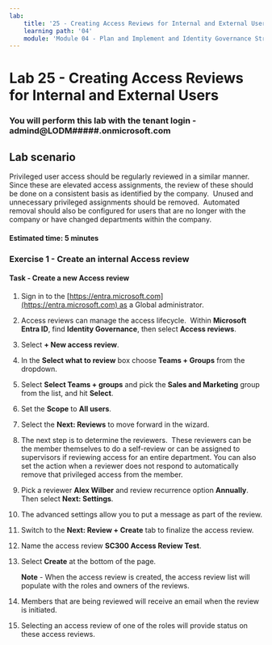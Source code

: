 ```yaml
---
lab:
    title: '25 - Creating Access Reviews for Internal and External Users'
    learning path: '04'
    module: 'Module 04 - Plan and Implement and Identity Governance Strategy'
---
```


# Lab 25 - Creating Access Reviews for Internal and External Users

### You will perform this lab with the tenant login - admind@LODM#####.onmicrosoft.com

## Lab scenario

Privileged user access should be regularly reviewed in a similar manner.  Since these are elevated access assignments, the review of these should be done on a consistent basis as identified by the company.  Unused and unnecessary privileged assignments should be removed.  Automated removal should also be configured for users that are no longer with the company or have changed departments within the company.

#### Estimated time: 5 minutes

### Exercise 1 - Create an internal Access review

#### Task - Create a new Access review

1. Sign in to the [https://entra.microsoft.com](https://entra.microsoft.com) as a Global administrator.

2. Access reviews can manage the access lifecycle.  Within **Microsoft Entra ID**, find **Identity Governance**, then select **Access reviews**.

3. Select **+ New access review**.

4. In the **Select what to review** box choose **Teams + Groups** from the dropdown.

5. Select **Select Teams + groups** and pick the **Sales and Marketing** group from the list, and hit **Select**.

6. Set the **Scope** to **All users**.

7. Select the **Next: Reviews** to move forward in the wizard.

8. The next step is to determine the reviewers.  These reviewers can be the member themselves to do a self-review or can be assigned to supervisors if reviewing access for an entire department. You can also set the action when a reviewer does not respond to automatically remove that privileged access from the member.

9. Pick a reviewer **Alex Wilber** and review recurrence option **Annually**.  Then select **Next: Settings**.

10. The advanced settings allow you to put a message as part of the review.

11. Switch to the **Next: Review + Create** tab to finalize the access review.

12. Name the access review **SC300 Access Review Test**.

13. Select **Create** at the bottom of the page.

    **Note** - When the access review is created, the access review list will populate with the roles and owners of the reviews.

14. Members that are being reviewed will receive an email when the review is initiated.

15. Selecting an access review of one of the roles will provide status on these access reviews.
